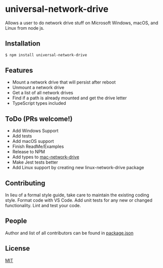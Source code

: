 # universal-network-drive

Allows a user to do network drive stuff on Microsoft Windows, macOS, and Linux from node js.

## Installation

```bash
$ npm install universal-network-drive
```
## Features

* Mount a network drive that will persist after reboot
* Unmount a network drive
* Get a list of all network drives
* Find if a path is already mounted and get the drive letter
* TypeScript types included

## ToDo (PRs welcome!)

* Add Windows Support
* Add tests
* Add macOS support
* Finish ReadMe/Examples
* Release to NPM
* Add types to [mac-network-drive](https://www.npmjs.com/package/mac-network-drive)
* Make Jest tests better
* Add Linux support by creating new linux-network-drive package

## Contributing

In lieu of a formal style guide, take care to maintain the existing coding style. Format code with VS Code. Add unit tests for any new or changed functionality. Lint and test your code.

## People

Author and list of all contributors can be found in [package.json](package.json)

## License

  [MIT](LICENSE)
